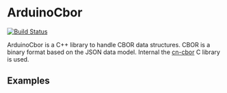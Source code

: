 # ArduinoCbor

[![Build Status](https://travis-ci.org/bergos/ArduinoCbor.svg?branch=master)](https://travis-ci.org/bergos/ArduinoCbor)

ArduinoCbor is a C++ library to handle CBOR data structures.
CBOR is a binary format based on the JSON data model.
Internal the [cn-cbor](https://github.com/cabo/cn-cbor) C library is used.

## Examples
